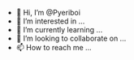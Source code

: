 - 👋 Hi, I’m @Pyeriboi
- 👀 I’m interested in ...
- 🌱 I’m currently learning ...
- 💞️ I’m looking to collaborate on ...
- 📫 How to reach me ...

<!---
Pyeriboi/Pyeriboi is a ✨ special ✨ repository because its `README.md` (this file) appears on your GitHub profile.
You can click the Preview link to take a look at your changes.
--->
